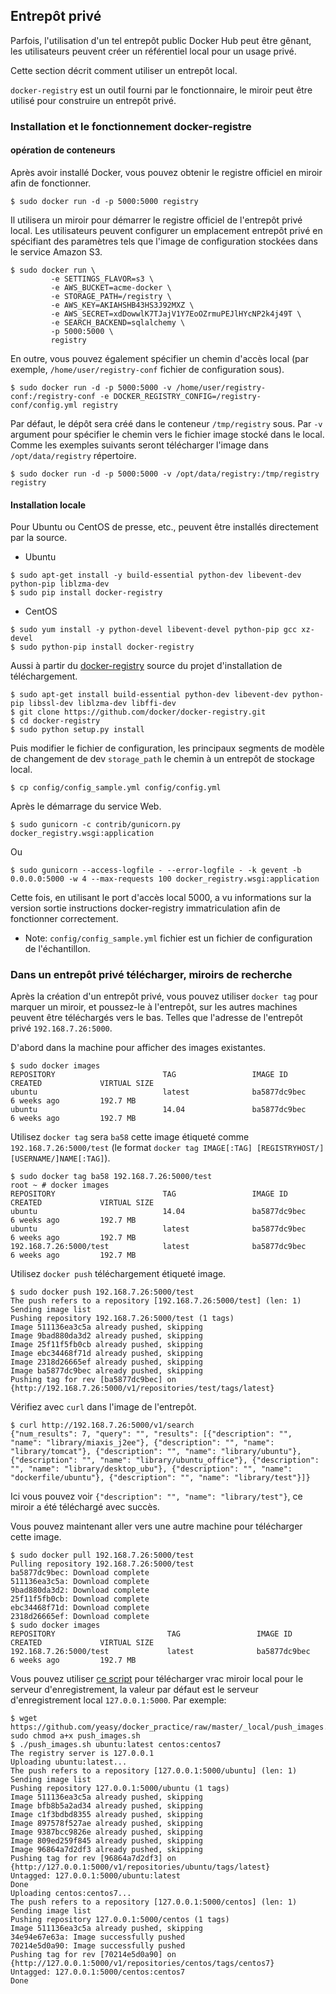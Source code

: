 ## Entrepôt privé

Parfois, l'utilisation d'un tel entrepôt public Docker Hub peut être gênant, les utilisateurs peuvent créer un référentiel local pour un usage privé.

Cette section décrit comment utiliser un entrepôt local.

`docker-registry` est un outil fourni par le fonctionnaire, le miroir peut être utilisé pour construire un entrepôt privé.

### Installation et le fonctionnement docker-registre
#### opération de conteneurs

Après avoir installé Docker, vous pouvez obtenir le registre officiel en miroir afin de fonctionner.
```
$ sudo docker run -d -p 5000:5000 registry
```
Il utilisera un miroir pour démarrer le registre officiel de l'entrepôt privé local.
Les utilisateurs peuvent configurer un emplacement entrepôt privé en spécifiant des paramètres tels que l'image
de configuration stockées dans le service Amazon S3.
```
$ sudo docker run \
         -e SETTINGS_FLAVOR=s3 \
         -e AWS_BUCKET=acme-docker \
         -e STORAGE_PATH=/registry \
         -e AWS_KEY=AKIAHSHB43HS3J92MXZ \
         -e AWS_SECRET=xdDowwlK7TJajV1Y7EoOZrmuPEJlHYcNP2k4j49T \
         -e SEARCH_BACKEND=sqlalchemy \
         -p 5000:5000 \
         registry
````
En outre, vous pouvez également spécifier un chemin d'accès local (par exemple, `/home/user/registry-conf` fichier de configuration sous).
```
$ sudo docker run -d -p 5000:5000 -v /home/user/registry-conf:/registry-conf -e DOCKER_REGISTRY_CONFIG=/registry-conf/config.yml registry
```
Par défaut, le dépôt sera créé dans le conteneur `/tmp/registry` sous. Par `-v` argument pour spécifier le chemin vers le fichier image stocké dans le local.
Comme les exemples suivants seront télécharger l'image dans `/opt/data/registry` répertoire.
```
$ sudo docker run -d -p 5000:5000 -v /opt/data/registry:/tmp/registry registry
```

#### Installation locale

Pour Ubuntu ou CentOS de presse, etc., peuvent être installés directement par la source.
* Ubuntu
```
$ sudo apt-get install -y build-essential python-dev libevent-dev python-pip liblzma-dev
$ sudo pip install docker-registry
```
* CentOS
```
$ sudo yum install -y python-devel libevent-devel python-pip gcc xz-devel
$ sudo python-pip install docker-registry
```

Aussi à partir du [docker-registry](https://github.com/docker/docker-registry) source du projet d'installation de téléchargement.
```
$ sudo apt-get install build-essential python-dev libevent-dev python-pip libssl-dev liblzma-dev libffi-dev
$ git clone https://github.com/docker/docker-registry.git
$ cd docker-registry
$ sudo python setup.py install
```
Puis modifier le fichier de configuration, les principaux segments de modèle de changement de dev `storage_path` le chemin à un entrepôt de stockage local.
```
$ cp config/config_sample.yml config/config.yml
```
Après le démarrage du service Web.
```
$ sudo gunicorn -c contrib/gunicorn.py docker_registry.wsgi:application
```
Ou
```
$ sudo gunicorn --access-logfile - --error-logfile - -k gevent -b 0.0.0.0:5000 -w 4 --max-requests 100 docker_registry.wsgi:application
```
Cette fois, en utilisant le port d'accès local 5000, a vu informations sur la version sortie instructions docker-registry immatriculation afin de fonctionner correctement.

* Note: `config/config_sample.yml` fichier est un fichier de configuration de l'échantillon.

### Dans un entrepôt privé télécharger, miroirs de recherche

Après la création d'un entrepôt privé, vous pouvez utiliser `docker tag` pour marquer un miroir, et poussez-le à l'entrepôt,
sur les autres machines peuvent être téléchargés vers le bas. Telles que l'adresse de l'entrepôt privé `192.168.7.26:5000`.

D'abord dans la machine pour afficher des images existantes.
```
$ sudo docker images
REPOSITORY                        TAG                 IMAGE ID            CREATED             VIRTUAL SIZE
ubuntu                            latest              ba5877dc9bec        6 weeks ago         192.7 MB
ubuntu                            14.04               ba5877dc9bec        6 weeks ago         192.7 MB
```

Utilisez `docker tag` sera `ba58` cette image étiqueté comme `192.168.7.26:5000/test` (le format `docker tag IMAGE[:TAG] [REGISTRYHOST/][USERNAME/]NAME[:TAG]`).
```
$ sudo docker tag ba58 192.168.7.26:5000/test
root ~ # docker images
REPOSITORY                        TAG                 IMAGE ID            CREATED             VIRTUAL SIZE
ubuntu                            14.04               ba5877dc9bec        6 weeks ago         192.7 MB
ubuntu                            latest              ba5877dc9bec        6 weeks ago         192.7 MB
192.168.7.26:5000/test            latest              ba5877dc9bec        6 weeks ago         192.7 MB
```
Utilisez `docker push` téléchargement étiqueté image.
```
$ sudo docker push 192.168.7.26:5000/test
The push refers to a repository [192.168.7.26:5000/test] (len: 1)
Sending image list
Pushing repository 192.168.7.26:5000/test (1 tags)
Image 511136ea3c5a already pushed, skipping
Image 9bad880da3d2 already pushed, skipping
Image 25f11f5fb0cb already pushed, skipping
Image ebc34468f71d already pushed, skipping
Image 2318d26665ef already pushed, skipping
Image ba5877dc9bec already pushed, skipping
Pushing tag for rev [ba5877dc9bec] on {http://192.168.7.26:5000/v1/repositories/test/tags/latest}
```
Vérifiez avec `curl` dans l'image de l'entrepôt.
```
$ curl http://192.168.7.26:5000/v1/search
{"num_results": 7, "query": "", "results": [{"description": "", "name": "library/miaxis_j2ee"}, {"description": "", "name": "library/tomcat"}, {"description": "", "name": "library/ubuntu"}, {"description": "", "name": "library/ubuntu_office"}, {"description": "", "name": "library/desktop_ubu"}, {"description": "", "name": "dockerfile/ubuntu"}, {"description": "", "name": "library/test"}]}
```
Ici vous pouvez voir `{"description": "", "name": "library/test"}`, ce miroir a été téléchargé avec succès.

Vous pouvez maintenant aller vers une autre machine pour télécharger cette image.
```
$ sudo docker pull 192.168.7.26:5000/test
Pulling repository 192.168.7.26:5000/test
ba5877dc9bec: Download complete
511136ea3c5a: Download complete
9bad880da3d2: Download complete
25f11f5fb0cb: Download complete
ebc34468f71d: Download complete
2318d26665ef: Download complete
$ sudo docker images
REPOSITORY                         TAG                 IMAGE ID            CREATED             VIRTUAL SIZE
192.168.7.26:5000/test             latest              ba5877dc9bec        6 weeks ago         192.7 MB
```

Vous pouvez utiliser [ce script](https://github.com/yeasy/docker_practice/raw/master/_local/push_images.sh) pour télécharger vrac miroir local
pour le serveur d'enregistrement, la valeur par défaut est le serveur d'enregistrement local `127.0.0.1:5000`. Par exemple:
```
$ wget https://github.com/yeasy/docker_practice/raw/master/_local/push_images.sh; sudo chmod a+x push_images.sh
$ ./push_images.sh ubuntu:latest centos:centos7
The registry server is 127.0.0.1
Uploading ubuntu:latest...
The push refers to a repository [127.0.0.1:5000/ubuntu] (len: 1)
Sending image list
Pushing repository 127.0.0.1:5000/ubuntu (1 tags)
Image 511136ea3c5a already pushed, skipping
Image bfb8b5a2ad34 already pushed, skipping
Image c1f3bdbd8355 already pushed, skipping
Image 897578f527ae already pushed, skipping
Image 9387bcc9826e already pushed, skipping
Image 809ed259f845 already pushed, skipping
Image 96864a7d2df3 already pushed, skipping
Pushing tag for rev [96864a7d2df3] on {http://127.0.0.1:5000/v1/repositories/ubuntu/tags/latest}
Untagged: 127.0.0.1:5000/ubuntu:latest
Done
Uploading centos:centos7...
The push refers to a repository [127.0.0.1:5000/centos] (len: 1)
Sending image list
Pushing repository 127.0.0.1:5000/centos (1 tags)
Image 511136ea3c5a already pushed, skipping
34e94e67e63a: Image successfully pushed
70214e5d0a90: Image successfully pushed
Pushing tag for rev [70214e5d0a90] on {http://127.0.0.1:5000/v1/repositories/centos/tags/centos7}
Untagged: 127.0.0.1:5000/centos:centos7
Done
```
